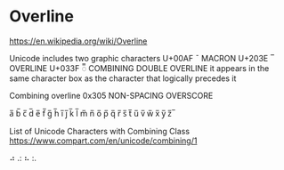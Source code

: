 # Overline

https://en.wikipedia.org/wiki/Overline

Unicode includes two graphic characters
U+00AF ¯ MACRON
U+203E ‾ OVERLINE
U+033F ◌̿  COMBINING DOUBLE OVERLINE it appears in the same character box as the character that logically precedes it


Combining overline 0x305 NON-SPACING OVERSCORE

a̅ b̅ c̅ d̅ e̅ f̅
g̅ h̅ i̅ j̅ k̅ l̅
m̅ n̅ o̅ p̅ q̅ r̅
s̅ t̅ u̅ v̅
w̅ x̅ y̅ z̅
̅


List of Unicode Characters with Combining Class
https://www.compart.com/en/unicode/combining/1



⠴ .:
⠦ :.
